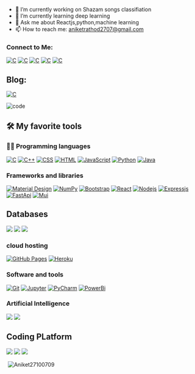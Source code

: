 - 🔭 I’m currently working on Shazam songs classifiation
- 🌱 I’m currently learning deep learning
- 💬 Ask me about Reactjs,python,machine learning
- 📫 How to reach me: aniketrathod2707@gmail.com

### Connect to Me:
  <a href="https://www.linkedin.com/in/aniket-rathod-530a80206/"><img alt="C" src="https://img.shields.io/badge/LinkedIn-0077B5?style=for-the-badge&logo=linkedin&logoColor=white"></a>
 <a href="https://stackoverflow.com/users/16735253/aniket-rathod"><img alt="C" src="https://aleen42.github.io/badges/src/stackoverflow.svg"></a>
<a href="https://www.instagram.com/aniket_rathod27/"><img alt="C" src="https://img.shields.io/badge/Instagram-E4405F?style=for-the-badge&logo=instagram&logoColor=white"></a>
<a href="https://twitter.com/AniketR07425905"><img alt="C" src="https://img.shields.io/badge/Twitter-1DA1F2?style=for-the-badge&logo=twitter&logoColor=white"></a>
<a href="https://discord.gg/HJdc85cD"><img alt="C" src="https://img.shields.io/badge/Discord-7289DA?style=for-the-badge&logo=discord&logoColor=white"></a>

## Blog:

<a href="https://medium.com/@aniketrathod2707/"><img alt="C" src="https://img.shields.io/badge/Medium-12100E?style=for-the-badge&logo=medium&logoColor=white"></a>


![code](https://media0.giphy.com/media/jRf5fsn8G6YaogAWxn/giphy.gif?cid=ecf05e47jmv9mgmhjycxb0tfl5r9dcli62ic0xjs2ma5posw&rid=giphy.gif&ct=s)

## 🛠️ My favorite tools

### 👨‍💻 Programming languages

<p>
    <a href="#"><img alt="C" src="https://img.shields.io/badge/C%20-%232370ED.svg?logo=c&logoColor=white"></a>
    <a href="#"><img alt="C++" src="https://img.shields.io/badge/C++%20-%2300599C.svg?logo=c%2B%2B&logoColor=white"></a>
    <a href="#"><img alt="CSS" src="https://img.shields.io/badge/CSS%20-%231572B6.svg?logo=css3&logoColor=white"></a>
    <a href="#"><img alt="HTML" src="https://img.shields.io/badge/HTML%20-%23E34F26.svg?logo=html5&logoColor=white"></a>
    <a href="#"><img alt="JavaScript" src="https://img.shields.io/badge/JavaScript%20-%23F7DF1E.svg?logo=javascript&logoColor=black"></a>
    <a href="#"><img alt="Python" src="https://img.shields.io/badge/Python%20-%2314354C.svg?logo=python&logoColor=white"></a>
    <a href="#"><img alt="Java" src="https://img.shields.io/badge/java-%23ED8B00.svg?style=for-the-badge&logo=java&logoColor=white"></a>
</p>

</p>

### Frameworks and libraries
<p>
    <a href="#"><img alt="Material Design" src="https://img.shields.io/badge/Material%20Design%20-%230081CB.svg?logo=material-design&logoColor=white"></a>
    <a href="#"><img alt="NumPy" src="https://img.shields.io/badge/Numpy%20-%23013243.svg?logo=numpy&logoColor=white"></a>
    <a href="#"><img alt="Bootstrap" src="https://img.shields.io/badge/Bootstarp-21759B?logo=bootstrap&logoColor=white"></a>
    <a href="#"><img alt="React" src="https://img.shields.io/badge/react-%2320232a.svg?style=for-the-badge&logo=react&logoColor=%2361DAFB"></a>
    <a href="#"><img alt="Nodejs" src="https://img.shields.io/badge/node.js-%2343853D.svg?style=for-the-badge&logo=node.js&logoColor=white"></a>
    <a href="#"><img alt="Expressjs" src="https://img.shields.io/badge/express.js-%23404d59.svg?style=for-the-badge&logo=express&logoColor=%2361DAFB"></a>
    <a href="#"><img alt="FastApi" src="https://img.shields.io/badge/fastapi-109989?style=for-the-badge&logo=FASTAPI&logoColor=white"></a>
    <a href="#"><img alt="Mui" src="https://img.shields.io/badge/MUI-%230081CB.svg?style=for-the-badge&logo=material-ui&logoColor=white"></a>
</p>

## Databases
<p>
  <a href="#"><img href="Mongodb" src="https://img.shields.io/badge/MongoDB-%234ea94b.svg?style=for-the-badge&logo=mongodb&logoColor=white"></a>
  <a href="#"><img href="Mysql" src="https://img.shields.io/badge/mysql-%2300f.svg?style=for-the-badge&logo=mysql&logoColor=white"></a>
  <a href="#"><img src="https://img.shields.io/badge/firebase-%23039BE5.svg?style=for-the-badge&logo=firebase"></a>
</p>

### cloud hosting


<p>
    <a href="#"><img alt="GitHub Pages" src="https://img.shields.io/badge/GitHub%20Pages-%23327FC7.svg?logo=github&logoColor=white"></a>
    <a href="#"><img alt="Heroku" src="https://img.shields.io/badge/Heroku%20-%23430098.svg?logo=heroku&logoColor=white"></a>
</p>


### Software and tools

<p>
    <a href="#"><img alt="Git" src="https://img.shields.io/badge/Git%20-%23F05033.svg?logo=git&logoColor=white"></a>
    <a href="#"><img alt="Jupyter" src="https://img.shields.io/badge/Jupyter%20-%23F37626.svg?logo=Jupyter&logoColor=white"></a>
    <a href="#"><img alt="PyCharm" src="https://img.shields.io/badge/PyCharm-0078d7.svg?logo=pycharm&logoColor=white"></a>
    <a href="#"><img alt="PowerBi" src="https://img.shields.io/badge/PowerBI-F2C811?style=for-the-badge&logo=Power%20BI&logoColor=white"></a>
</p>
 
 ### Artificial Intelligence

<p>
   <img src="https://img.shields.io/badge/TensorFlow-FF6F00?style=for-the-badge&logo=tensorflow&logoColor=white" />
<img src="https://img.shields.io/badge/OpenCV-27338e?style=for-the-badge&logo=OpenCV&logoColor=white"/>
</p>


## Coding PLatform
<p>
   <a href="https://www.codechef.com/users/blackbeast_27"><img src="https://img.shields.io/badge/CodeChef-%23964B00.svg?style=for-the-badge&logo=CodeChef&logoColor=white"></a>
   <a href="https://leetcode.com/ani2710/"><img src="https://img.shields.io/badge/LeetCode-000000?style=for-the-badge&logo=LeetCode&logoColor=#d16c06"></a>
   <a href="https://auth.geeksforgeeks.org/user/aniketrathod2704/"><img src="https://img.shields.io/badge/GeeksforGeeks-gray?style=for-the-badge&logo=geeksforgeeks&logoColor=35914c"></a>

</p>


<p>&nbsp;<img align="center" src="https://github-readme-stats.vercel.app/api?username=Aniket27100709&show_icons=true&locale=en" alt="Aniket27100709" /></p>




